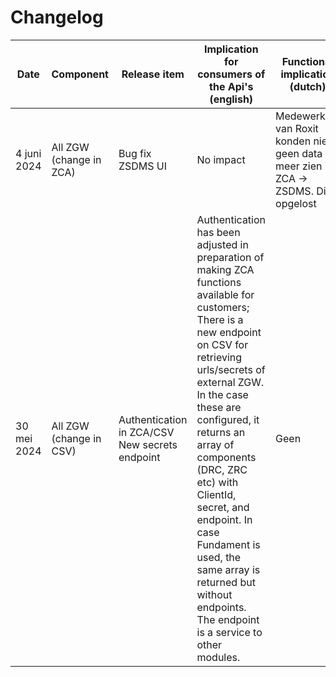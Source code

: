 # Changelog

| Date        | Component                  | Release item                          | Implication for consumers of the Api's (english)                                                                                                                                                                                                                                        | Functional implication (dutch) |
|-------------|----------------------------|---------------------------------------|------------------------------------------------------------------------------------------------------------------------------------------------------------------------------------------------------------------------------------------------------------------------------------------|-----------------------------|
| 4 juni 2024 | All ZGW (change in ZCA) | Bug fix ZSDMS UI | No impact | Medewerkers van Roxit konden niet geen data meer zien in ZCA -> ZSDMS. Dit is opgelost
| 30 mei 2024 | All ZGW (change in CSV)   | Authentication in ZCA/CSV New secrets endpoint | Authentication has been adjusted in preparation of making ZCA functions available for customers; There is a new endpoint on CSV for retrieving urls/secrets of external ZGW. In the case these are configured, it returns an array of components (DRC, ZRC etc) with ClientId, secret, and endpoint. In case Fundament is used, the same array is returned but without endpoints. The endpoint is a service to other modules. | Geen                      |
